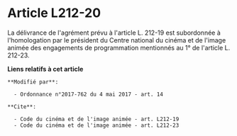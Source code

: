 # Article L212-20

La délivrance de l'agrément prévu à l'article L. 212-19 est subordonnée à l'homologation par le président du Centre national
du cinéma et de l'image animée des engagements de programmation mentionnés au 1° de l'article L. 212-23.

**Liens relatifs à cet article**

	**Modifié par**:

	  - Ordonnance n°2017-762 du 4 mai 2017 - art. 14

	**Cite**:

	  - Code du cinéma et de l'image animée - art. L212-19
	  - Code du cinéma et de l'image animée - art. L212-23
